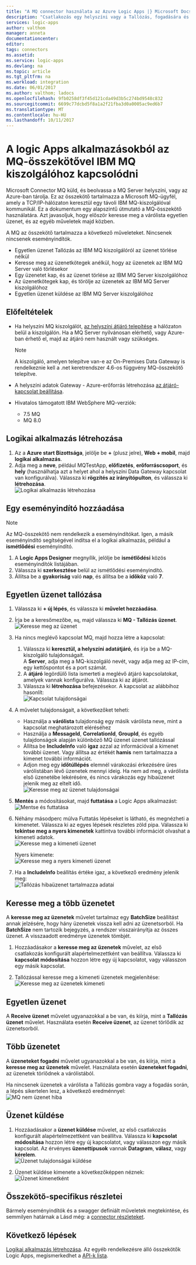 ```yaml
---
title: "A MQ connector használata az Azure Logic Apps |} Microsoft Docs"
description: "Csatlakozás egy helyszíni vagy a Tallózás, fogadására és üzenetek küldése WebSphere MQ a logic app munkafolyamat Azure MQ server"
services: logic-apps
author: valthom
manager: anneta
documentationcenter: 
editor: 
tags: connectors
ms.assetid: 
ms.service: logic-apps
ms.devlang: na
ms.topic: article
ms.tgt_pltfrm: na
ms.workload: integration
ms.date: 06/01/2017
ms.author: valthom; ladocs
ms.openlocfilehash: 9fb0258df3f45d121cda49d3b5c274bd9548c832
ms.sourcegitcommit: 6699c77dcbd5f8a1a2f21fba3d0a0005ac9ed6b7
ms.translationtype: MT
ms.contentlocale: hu-HU
ms.lasthandoff: 10/11/2017
---
```

# <a name="connect-to-an-ibm-mq-server-from-logic-apps-using-the-mq-connector"></a>A logic Apps alkalmazásokból az MQ-összekötővel IBM MQ kiszolgálóhoz kapcsolódni 

Microsoft Connector MQ küld, és beolvassa a MQ Server helyszíni, vagy az Azure-ban tárolja. Ez az összekötő tartalmazza a Microsoft MQ-ügyfél, amely a TCP/IP-hálózaton keresztül egy távoli IBM MQ-kiszolgálóval kommunikál. Ez a dokumentum egy alapszintű útmutató a MQ-összekötő használatára. Azt javasoljuk, hogy először keresse meg a várólista egyetlen üzenet, és az egyéb műveletek majd közben.    

A MQ az összekötő tartalmazza a következő műveleteket. Nincsenek nincsenek eseményindítók.

-   Egyetlen üzenet Tallózás az IBM MQ kiszolgálóról az üzenet törlése nélkül
-   Keresse meg az üzenetkötegek anélkül, hogy az üzenetek az IBM MQ Server való törlésekor
-   Egy üzenetet kap, és az üzenet törlése az IBM MQ Server kiszolgálóhoz
-   Az üzenetkötegek kap, és törölje az üzenetek az IBM MQ Server kiszolgálóhoz
-   Egyetlen üzenet küldése az IBM MQ Server kiszolgálóhoz 

## <a name="prerequisites"></a>Előfeltételek

* Ha helyszíni MQ kiszolgálót, [az helyszíni átjáró telepítése](../logic-apps/logic-apps-gateway-install.md) a hálózaton belül a kiszolgálón. Ha a MQ Server nyilvánosan elérhető, vagy Azure-ban érhető el, majd az átjáró nem használt vagy szükséges.

    > [!NOTE]
    > A kiszolgáló, amelyen telepítve van-e az On-Premises Data Gateway is rendelkeznie kell a .net keretrendszer 4.6-os függvény MQ-összekötő telepítve.

* A helyszíni adatok Gateway - Azure-erőforrás létrehozása [az átjáró-kapcsolat beállítása](../logic-apps/logic-apps-gateway-connection.md).

* Hivatalos támogatott IBM WebSphere MQ-verziók:
   * 7.5 MQ
   * MQ 8.0

## <a name="create-a-logic-app"></a>Logikai alkalmazás létrehozása

1. Az a **Azure start Bizottsága**, jelölje be  **+**  (plusz jelre), **Web + mobil**, majd **logikai alkalmazás**. 
2. Adja meg a **neve**, például MQTestApp, **előfizetés**, **erőforráscsoport**, és **hely** (használhatja azt a helyet ahol a helyszíni Data Gateway kapcsolat van konfigurálva). Válassza ki **rögzítés az irányítópulton**, és válassza ki **létrehozása**.  
![Logikai alkalmazás létrehozása](media/connectors-create-api-mq/Create_Logic_App.png)

## <a name="add-a-trigger"></a>Egy eseményindító hozzáadása

> [!NOTE]
> Az MQ-összekötő nem rendelkezik a eseményindítókat. Igen, a másik eseményindító segítségével indítsa el a logikai alkalmazás, például a **ismétlődési** eseményindító. 

1. A **Logic Apps Designer** megnyílik, jelölje be **ismétlődési** közös eseményindítók listájában.
2. Válassza ki **szerkesztése** belül az ismétlődési eseményindító. 
3. Állítsa be a **gyakoriság** való **nap**, és állítsa be a **időköz** való **7**. 

## <a name="browse-a-single-message"></a>Egyetlen üzenet tallózása
1. Válassza ki **+ új lépés**, és válassza ki **művelet hozzáadása**.
2. Írja be a keresőmezőbe, `mq`, majd válassza ki **MQ - Tallózás üzenet**.  
![Keresse meg az üzenet](media/connectors-create-api-mq/Browse_message.png)

3. Ha nincs meglévő kapcsolat MQ, majd hozza létre a kapcsolat:  

    1. Válassza ki **keresztül, a helyszíni adatátjáró**, és írja be a MQ-kiszolgáló tulajdonságait.  
    A **Server**, adja meg a MQ-kiszolgáló nevét, vagy adja meg az IP-cím, egy kettőspontot és a port számát. 
    2. A **átjáró** legördülő lista ismerteti a meglévő átjáró kapcsolatokat, amelyek vannak konfigurálva. Válassza ki az átjárót.
    3. Válassza ki **létrehozása** befejezésekor. A kapcsolat az alábbihoz hasonlít:   
    ![Kapcsolat tulajdonságai](media/connectors-create-api-mq/Connection_Properties.png)

4. A művelet tulajdonságait, a következőket teheti:  

    * Használja a **várólista** tulajdonság egy másik várólista neve, mint a kapcsolat meghatározott eléréséhez
    * Használja a **MessageId**, **CorrelationId**, **GroupId**, és egyéb tulajdonságok alapján különböző MQ üzenet üzenet tallózással
    * Állítsa be **IncludeInfo** való **igaz** azzal az információval a kimenet további üzenet. Vagy állítsa az értékét **hamis** nem tartalmazza a kimenet további információt.
    * Adjon meg egy **időtúllépés** elemnél várakozási érkezésére üres várólistában lévő üzenetek mennyi ideig. Ha nem ad meg, a várólista első üzenetébe lekérésére, és nincs várakozás egy hibaüzenet jelenik meg az eltelt idő.  
    ![Keresse meg az üzenet tulajdonságai](media/connectors-create-api-mq/Browse_message_Props.png)

5. **Mentés** a módosításokat, majd **futtatása** a Logic Apps alkalmazást:  
![Mentse és futtatása](media/connectors-create-api-mq/Save_Run.png)

6. Néhány másodperc múlva Futtatás lépéseket is látható, és megnézheti a kimenetet. Válassza ki az egyes lépések részletes zöld pipa. Válassza ki **tekintse meg a nyers kimenetek** kattintva további információt olvashat a kimeneti adatok.  
![Keresse meg a kimeneti üzenet](media/connectors-create-api-mq/Browse_message_output.png)  

    Nyers kimenete:  
    ![Keresse meg a nyers kimeneti üzenet](media/connectors-create-api-mq/Browse_message_raw_output.png)

7. Ha a **IncludeInfo** beállítás értéke igaz, a következő eredmény jelenik meg:  
![Tallózás hibaüzenet tartalmazza adatai](media/connectors-create-api-mq/Browse_message_Include_Info.png)

## <a name="browse-multiple-messages"></a>Keresse meg a több üzenetet
A **keresse meg az üzenetek** művelet tartalmaz egy **BatchSize** beállítást annak jelzésére, hogy hány üzenetek vissza kell adni az üzenetsorból.  Ha **BatchSize** nem tartozik bejegyzés, a rendszer visszairányítja az összes üzenet. A visszaadott eredménye üzenetek tömbjét.

1. Hozzáadásakor a **keresse meg az üzenetek** művelet, az első csatlakozás konfigurált alapértelmezettként van beállítva. Válassza ki **kapcsolat módosítása** hozzon létre egy új kapcsolatot, vagy válasszon egy másik kapcsolat.

2. Tallózással keresse meg a kimeneti üzenetek megjelenítése:  
![Keresse meg az üzenetek kimeneti](media/connectors-create-api-mq/Browse_messages_output.png)

## <a name="receive-a-single-message"></a>Egyetlen üzenet
A **Receive üzenet** művelet ugyanazokkal a be van, és kiírja, mint a **Tallózás üzenet** művelet. Használata esetén **Receive üzenet**, az üzenet törlődik az üzenetsorból.

## <a name="receive-multiple-messages"></a>Több üzenetet
A **üzeneteket fogadni** művelet ugyanazokkal a be van, és kiírja, mint a **keresse meg az üzenetek** művelet. Használata esetén **üzeneteket fogadni**, az üzenetek törlődnek a várólistából.

Ha nincsenek üzenetek a várólista a Tallózás gombra vagy a fogadás során, a lépés sikertelen lesz, a következő eredménnyel:  
![MQ nem üzenet hiba](media/connectors-create-api-mq/MQ_No_Msg_Error.png)

## <a name="send-a-message"></a>Üzenet küldése
1. Hozzáadásakor a **üzenet küldése** művelet, az első csatlakozás konfigurált alapértelmezettként van beállítva. Válassza ki **kapcsolat módosítása** hozzon létre egy új kapcsolatot, vagy válasszon egy másik kapcsolat. Az érvényes **üzenettípusok** vannak **Datagram**, **válasz**, vagy **kérelem**.  
![Üzenet tulajdonságai küldése](media/connectors-create-api-mq/Send_Msg_Props.png)

2. Üzenet küldése kimenete a következőképpen néznek:  
![Üzenet kimenetként](media/connectors-create-api-mq/Send_Msg_Output.png)

## <a name="connector-specific-details"></a>Összekötő-specifikus részletei

Bármely eseményindítók és a swagger definiált műveletek megtekintése, és semmilyen határnak a Lásd még: a [connector részleteket](/connectors/mq/).

## <a name="next-steps"></a>Következő lépések
[Logikai alkalmazás létrehozása](../logic-apps/logic-apps-create-a-logic-app.md). Az egyéb rendelkezésre álló összekötők Logic Apps, megismerkedhet a [API-k lista](apis-list.md).
